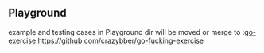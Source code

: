 ## Playground 

example and testing cases in Playground dir will be moved or merge to :[go-exercise](https://github.com/crazybber/go-fucking-exercise) <https://github.com/crazybber/go-fucking-exercise>
